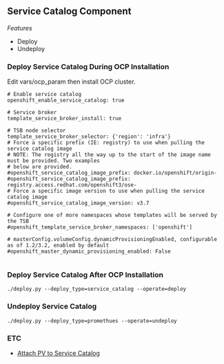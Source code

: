 Service Catalog Component
---------------------------

*Features*
- Deploy
- Undeploy

### Deploy Service Catalog During OCP Installation ####

Edit vars/ocp_param then install OCP cluster.
```
# Enable service catalog
openshift_enable_service_catalog: true

# Service broker
template_service_broker_install: true

# TSB node selector
template_service_broker_selector: {'region': 'infra'}
# Force a specific prefix (IE: registry) to use when pulling the service catalog image
# NOTE: The registry all the way up to the start of the image name must be provided. Two examples
# below are provided.
#openshift_service_catalog_image_prefix: docker.io/openshift/origin-
#openshift_service_catalog_image_prefix: registry.access.redhat.com/openshift3/ose-
# Force a specific image version to use when pulling the service catalog image
#openshift_service_catalog_image_version: v3.7

# Configure one of more namespaces whose templates will be served by the TSB
#openshift_template_service_broker_namespaces: ['openshift']

# masterConfig.volumeConfig.dynamicProvisioningEnabled, configurable as of 1.2/3.2, enabled by default
#openshift_master_dynamic_provisioning_enabled: False


```

### Deploy Service Catalog After OCP Installation ###
```
./deploy.py --deploy_type=service_catalog --operate=deploy
```

### Undeploy Service Catalog ###

```
./deploy.py --deploy_type=promethues --operate=undeploy
```


### ETC ###
- [Attach PV to Service Catalog](./service_catalog_pv.md)

